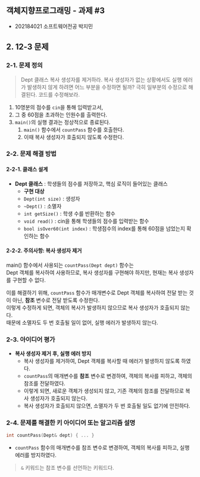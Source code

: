 ## 객체지향프로그래밍 - 과제 #3

- 202184021 소프트웨어전공 박지민

## 2. 12-3 문제

### 2-1. 문제 정의

> Dept 클래스 복사 생성자를 제거하라. 복사 생성자가 없는 상황에서도 실행 에러가 발생하지 않게 하려면 어느 부분을 수정하면 될까? 극히 일부분의 수정으로 해결된다. 코드를 수정해보라.

1. 10명분의 점수를 `cin`을 통해 입력받고서,
2. 그 중 60점을 초과하는 인원수를 출력한다.
3. `main()`의 실행 결과는 정상적으로 종료된다.
   1. `main()` 함수에서 `countPass` 함수를 호출한다.
   2. 이때 복사 생성자가 호출되지 않도록 수정한다.

### 2-2. 문제 해결 방법

#### 2-2-1. 클래스 설계

- **Dept 클래스** : 학생들의 점수를 저장하고, 핵심 로직이 들어있는 클래스
  - **구현 대상**
  - `Dept(int size)` : 생성자
  - `~Dept()` : 소멸자
  - `int getSize()` : 학생 수를 반환하는 함수
  - `void read()` : cin을 통해 학생들의 점수를 입력받는 함수
  - `bool isOver60(int index)` : 학생점수의 index를 통해 60점을 넘었는지 확인하는 함수

#### 2-2-2. 주의사항: 복사 생성자 제거

main() 함수에서 사용되는 `countPass(Dept dept)` 함수는  
Dept 객체를 복사하여 사용하므로, 복사 생성자를 구현해야 하지만, 현재는 복사 생성자를 구현할 수 없다.

이를 해결하기 위해, `countPass` 함수가 매개변수로 Dept 객체를 복사하여 전달 받는 것이 아닌, **참조** 변수로 전달 받도록 수정한다.  
이렇게 수정하게 되면, 객체의 복사가 발생하지 않으므로 복사 생성자가 호출되지 않는다.  
때문에 소멸자도 두 번 호출될 일이 없어, 실행 에러가 발생하지 않는다.

### 2-3. 아이디어 평가

- **복사 생성자 제거 후, 실행 에러 방지**
  - 복사 생성자를 제거하여, Dept 객체를 복사할 때 에러가 발생하지 않도록 하였다.
  - `countPass`의 매개변수를 **참조** 변수로 변경하여, 객체의 복사를 피하고, 객체의 참조를 전달하였다.
  - 이렇게 되면, 새로운 객체가 생성되지 않고, 기존 객체의 참조를 전달하므로 복사 생성자가 호출되지 않는다.
  - 복사 생성자가 호출되지 않으면, 소멸자가 두 번 호출될 일도 없기에 안전하다.

### 2-4. 문제를 해결한 키 아이디어 또는 알고리즘 설명

```cpp
int countPass(Dept& dept) { ... }
```

- `countPass` 함수의 매개변수를 참조 변수로 변경하여, 객체의 복사를 피하고, 실행 에러를 방지하였다.

> `&` 키워드는 참조 변수를 선언하는 키워드다.
